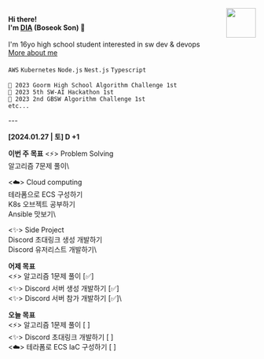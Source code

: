 <!--
dia-7691/dia-7691** is a ✨ _special_ ✨ repository because its `README.md` (this file) appears on your GitHub profile.

- 🔭 I’m currently working on ...
- 🌱 I’m currently learning ...
- 👯 I’m looking to collaborate on ...
- 🤔 I’m looking for help with ...
- 💬 Ask me about ...
- 📫 How to reach me: ...
- 😄 Pronouns: ...
- ⚡ Fun fact: ...
-->


<!-- ![Picture1](https://user-images.githubusercontent.com/51194584/180676817-208cd9c2-926a-4ca4-b135-16a5bbf6c205.png) -->
<!-- ![profilebg](https://user-images.githubusercontent.com/51194584/202172220-b56ae501-c5ef-4ac6-a24e-6a75eaecd58a.png) -->
<!-- ![backbg](https://user-images.githubusercontent.com/51194584/194555371-c490c109-8177-4144-ac41-65b421a02346.png) -->
<!-- ![세상을 바꾸고 싶은 고등학생, 손보석 입니다](https://user-images.githubusercontent.com/51194584/213682600-9962fd2e-dbbd-4fec-bdb7-28004bef54b5.png) -->
<!-- ![header](https://user-images.githubusercontent.com/51194584/221538126-552132e2-3d5a-4992-b6d4-5b3e4d16c6b8.png) -->
<!-- ![My Discord](https://discord-readme-badge.vercel.app/api?id=884954874943520788) -->
<!-- [![Solved.ac 프로필](http://mazassumnida.wtf/api/v2/generate_badge?boj=pltnm)](https://solved.ac/pltnm) -->
<!-- ![dev_db](https://github.com/dya-only/dya-only/assets/51194584/09006e6b-7354-4fda-a28f-a2d383ba1660) -->

<img src="https://gbatemp.net/data/avatars/o/467/467296.jpg?1634734466" width="60px" align="right">

**Hi there!\
I'm [DIA](https://pf.dyacode.kro.kr) (Boseok Son) 👋**
\
\
I'm 16yo high school student interested in sw dev & devops \
[More about me](https://notion.dyacode.kro.kr)
\
\
```AWS``` ```Kubernetes``` ```Node.js``` ```Nest.js``` ```Typescript```
\
\
```🥇 2023 Goorm High School Algorithm Challenge 1st``` \
```🥇 2023 5th SW-AI Hackathon 1st``` \
```🥇 2023 2nd GBSW Algorithm Challenge 1st```\
```etc...```

\---

**[2024.01.27 | 토] D +1**

**이번 주 목표**
  <⚡> Problem Solving\
      알고리즘 7문제 풀이\
  
  <☁️> Cloud computing\
      테라폼으로 ECS 구성하기\
      K8s 오브젝트 공부하기\
      Ansible 맛보기\

  <✨> Side Project\
      Discord 초대링크 생성 개발하기\
      Discord 유저리스트 개발하기\


**어제 목표**\
  <⚡️> 알고리즘 1문제 풀이        [✅]\
  <✨> Discord 서버 생성 개발하기 [✅]\
  <✨> Discord 서버 참가 개발하기 [✅]\


**오늘 목표**\
  <⚡️> 알고리즘 1문제 풀이        [  ]\
  <✨> Discord 초대링크 개발하기  [  ]\
  <☁️> 테라폼로 ECS IaC 구성하기  [  ]